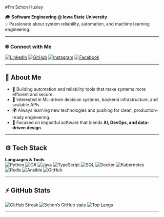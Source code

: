 #I'm Schon Huxley

🎓 **Software Engineering @ Iowa State University**  
💡 Passionate about system reliability, automation, and machine learning engineering.

---

### 🌐 Connect with Me
[![LinkedIn](https://img.shields.io/badge/LinkedIn-0077B5?logo=linkedin&logoColor=white)](https://www.linkedin.com/in/schon-huxley/)
[![GitHub](https://img.shields.io/badge/GitHub-181717?logo=github&logoColor=white)](https://github.com/schonhux)
[![Instagram](https://img.shields.io/badge/Instagram-E4405F?logo=instagram&logoColor=white)](https://www.instagram.com/schonhux/)
[![Facebook](https://img.shields.io/badge/Facebook-1877F2?logo=facebook&logoColor=white)](https://www.facebook.com/schon.huxley/)

---

## 🧠 About Me

- 🔧 Building automation and reliability tools that make systems more efficient and secure.  
- 🧩 Interested in ML-driven decision systems, backend infrastructure, and scalable APIs.  
- 🌍 Always learning new technologies and pushing for clean, production-ready engineering.  
- 🎯 Focused on impactful software that blends **AI, DevOps, and data-driven design**.  

---

## ⚙️ Tech Stack

**Languages & Tools**  
![Python](https://img.shields.io/badge/Python-3776AB?logo=python&logoColor=white)
![C#](https://img.shields.io/badge/C%23-239120?logo=c-sharp&logoColor=white)
![Java](https://img.shields.io/badge/Java-007396?logo=java&logoColor=white)
![TypeScript](https://img.shields.io/badge/TypeScript-007ACC?logo=typescript&logoColor=white)
![SQL](https://img.shields.io/badge/SQL-336791?logo=postgresql&logoColor=white)
![Docker](https://img.shields.io/badge/Docker-2496ED?logo=docker&logoColor=white)
![Kubernetes](https://img.shields.io/badge/Kubernetes-326CE5?logo=kubernetes&logoColor=white)
![Redis](https://img.shields.io/badge/Redis-DC382D?logo=redis&logoColor=white)
![Ansible](https://img.shields.io/badge/Ansible-EE0000?logo=ansible&logoColor=white)
![GitHub](https://img.shields.io/badge/GitHub-181717?logo=github&logoColor=white)

---

## ⚡ GitHub Stats

![GitHub Streak](https://streak-stats.demolab.com/?user=schonhux&theme=tokyonight)
![Schon’s GitHub stats](https://github-readme-stats.vercel.app/api?username=schonhux&show_icons=true&theme=tokyonight)
![Top Langs](https://github-readme-stats.vercel.app/api/top-langs/?username=schonhux&layout=compact&theme=tokyonight)

---
